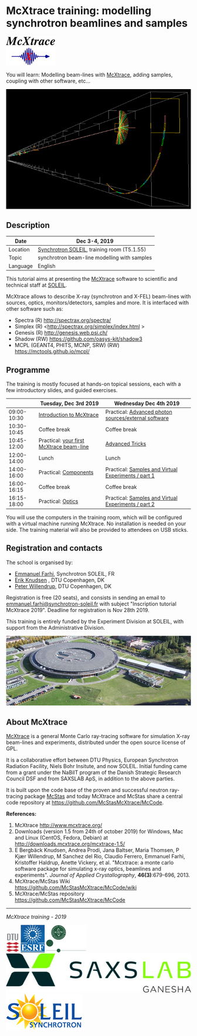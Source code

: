 # McXtrace training: modelling synchrotron beamlines and samples

![McXtrace](images/mcxtrace-logo.png  "McXtrace")

You will learn: Modelling beam-lines with [McXtrace](http://www.mcxtrace.org/), adding samples, coupling with other software, etc...

![McXtrace diff](images/mcxtrace-diff.png  "McXtrace diff")

## Description

| Date | Dec 3-4, 2019 |
| --------|-------------------|
|Location |  	[Synchrotron SOLEIL](https://www.synchrotron-soleil.fr/fr), training room (T5.1.55) |
| Topic | synchrotron beam-line modelling with samples |
| Language | English |

This tutorial aims at presenting the [McXtrace](http://www.mcxtrace.org) software to scientific and technical staff at [SOLEIL](https://www.synchrotron-soleil.fr/fr).

McXtrace allows to describe X-ray (synchrotron and X-FEL) beam-lines with sources, optics, monitors/detectors, samples and more. It is interfaced with other software such as:
- Spectra (R) <http://spectrax.org/spectra/>
- Simplex (R) <http://spectrax.org/simplex/index.html >
- Genesis (R) <http://genesis.web.psi.ch/>
- Shadow (RW) <https://github.com/oasys-kit/shadow3>
- MCPL (GEANT4, PHITS, MCNP, SRW) (RW) <https://mctools.github.io/mcpl/>

## Programme

The training is mostly focused at hands-on topical sessions, each with a few introductory slides, and guided exercises.

|         |  Tuesday, Dec 3rd 2019 | Wednesday Dec 4th 2019 |
|-------|-------------------|----------------------------|
| 09:00-10:30 | [Introduction to McXtrace](https://github.com/McStasMcXtrace/Schools/tree/master/SOLEIL_December_2019/Tuesday_December_3rd/1_Introduction)  | Practical: [Advanced photon sources/external software](https://github.com/McStasMcXtrace/Schools/tree/master/SOLEIL_December_2019/Wednesday_December_4th/5_Advanced_photon_sources)   |
| 10:30-10:45 |	Coffee break |	Coffee break |
| 10:45-12:00 | Practical: [your first McXtrace beam-line](https://github.com/McStasMcXtrace/Schools/tree/master/SOLEIL_December_2019/Tuesday_December_3rd/2_1st_Beamline)  |  [Advanced Tricks](https://github.com/McStasMcXtrace/Schools/tree/master/SOLEIL_December_2019/Wednesday_December_4th/6_Advanced_Tricks)   |
| 12:00-14:00 |	Lunch |	Lunch |
| 14:00-16:00 | Practical: [Components](https://github.com/McStasMcXtrace/Schools/tree/master/SOLEIL_December_2019/Tuesday_December_3rd/3_Components)  |   Practical: [Samples and Virtual Experiments / part 1](https://github.com/McStasMcXtrace/Schools/tree/master/SOLEIL_December_2019/Wednesday_December_4th/7_Practical_Virtual_Exp_building)  |
| 16:00-16:15 |	Coffee break |	Coffee break |
| 16:15-18:00 	 | Practical: [Optics](https://github.com/McStasMcXtrace/Schools/tree/master/SOLEIL_December_2019/Tuesday_December_3rd/4_Optics) |  Practical: [Samples and Virtual Experiments / part 2](https://github.com/McStasMcXtrace/Schools/tree/master/SOLEIL_December_2019/Wednesday_December_4th/8_Practical_Virtual_Exp_using)  |

You will use the computers in the training room, which will be configured with a virtual machine running McXtrace. No installation is needed on your side. The training material will also be provided to attendees on USB sticks.

## Registration and contacts

The school is organised by:
- [Emmanuel Farhi](emmanuel.farhi@synchrotron-soleil.fr), Synchrotron SOLEIL, FR 
- [Erik Knudsen](http://www.fysik.dtu.dk/english/Research/NEXMAP/About-NEXMAP/Staff/Person?id=7041&tab=2&qt=dtupublicationquery) , DTU Copenhagen, DK
- [Peter Willendrup](https://www.fysik.dtu.dk/english/Research/NEXMAP/About-NEXMAP/Staff/Person?id=38697&tab=2&qt=dtupublicationquery), DTU Copenhagen, DK

Registration is free (20 seats), and consists in sending an email to emmanuel.farhi@synchrotron-soleil.fr with subject "Inscription tutorial McXtrace 2019". Deadline for registration is Nov 28th 2019.

This training is entirely funded by the Experiment Division at SOLEIL, with support from the Administrative Division.

![SOLEIL](images/19095652_1767452143270648_7625920286961398719_o.resized.jpg  "SOLEIL")

## About McXtrace

[McXtrace](http://www.mcxtrace.org/) is a general Monte Carlo ray-tracing software for simulation X-ray beam-lines and experiments, distributed under the open source license of GPL.

It is a collaborative effort between DTU Physics, European Synchrotron Radiation Facility, Niels Bohr Insitute, and now SOLEIL. Initial funding came from a grant under the NaBiIT program of the Danish Strategic Research Council DSF and from SAXSLAB ApS, in addition to the above parties.

It is built upon the code base of the proven and successful neutron ray-tracing package [McStas](http://mcstas.org/) and today McXtrace and McStas share a central code repository at https://github.com/McStasMcXtrace/McCode.

**References:**
1. McXtrace http://www.mcxtrace.org/
2. Downloads (version 1.5 from 24th of october 2019) for Windows, Mac and Linux (CentOS, Fedora, Debian) at http://downloads.mcxtrace.org/mcxtrace-1.5/
3. E Bergbäck Knudsen, Andrea Prodi, Jana Baltser, Maria Thomsen, P Kjær Willendrup, M Sanchez del Rio, Claudio Ferrero, Emmanuel Farhi, Kristoffer Haldrup, Anette Vickery, et al. "Mcxtrace: a monte carlo software package for simulating x-ray optics, beamlines and experiments". _Journal of Applied Crystallography_, **46(3)**:679-696, 2013.
4. McXtrace/McStas Wiki https://github.com/McStasMcXtrace/McCode/wiki
5. McXtrace/McStas repository https://github.com/McStasMcXtrace/McCode

***
*McXtrace training - 2019*

![DTU](images/dtu_logo.gif  "DTU")
![ESRF](images/esrf_logo.png  "ESRF")
![NBI](images/nbi-logo.png  "NBI")
![SAXSLAB](images/saxslab-logo.jpg  "SAXSLAB")
![SOLEIL](images/soleil-logo.png  "SOLEIL")

